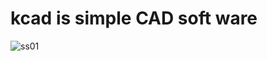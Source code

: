 # kcad is simple CAD soft ware
![ss01](https://user-images.githubusercontent.com/44468366/52123010-2b837300-2668-11e9-9dae-04effd0c2570.png)
